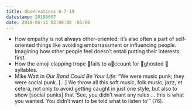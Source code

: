 ```yaml
---
title: Observations 6-7-19
datestamp: 20190607
date: 2019-06-11 02:09:00 -05:00
---
```


- How empathy is not always other-oriented; it’s also often a part of self-oriented things like avoiding embarrassment or influencing people. Imagining how other people feel doesn’t entail putting their interests first.
- How the emoji clapping trope 👏fails to a👏ccount for 👏ghosted 👏syllables.
- Mike Watt in *Our Band Could Be Your Life*: “We were music punk; they were social punk. […] We throw all this soft music, folk music, jazz, et cetera, not only to avoid getting caught in just one style, but also to show [social punks] that ‘See, you didn’t want any rules … this is what you wanted. You didn’t want to be told what to listen to’” (76).
